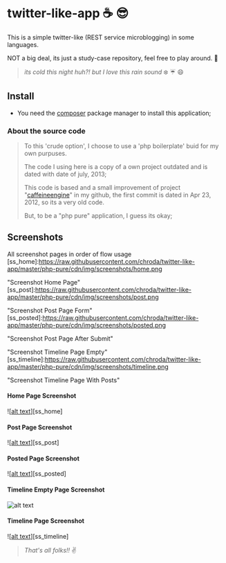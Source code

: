 # twitter-like-app :coffee: :sunglasses:

This is a simple twitter-like (REST service microblogging) in some languages.

NOT a big deal, its just a study-case repository, feel free to play around. :metal:

>_its cold this night huh?! but I love this rain sound_ :snowflake: :umbrella: :smile:

## Install
- You need the [composer](https://getcomposer.org/) package manager to install this application;

### About the source code
> To this 'crude option', I choose to use a 'php boilerplate' buid for my own purpuses.
>
> The code I using here is a copy of a own project outdated and is dated with date of july, 2013;
>
> This code is based and a small improvement of project "[caffeineengine](https://github.com/chroda/caffeineengine)" in my github,
> the first commit is dated in Apr 23, 2012, so its a very old code.
>
> But, to be a "php pure" application, I guess its okay;

## Screenshots
All screenshot pages in order of flow usage
[ss_home]:https://raw.githubusercontent.com/chroda/twitter-like-app/master/php-pure/cdn/img/screenshots/home.png

"Screenshot Home Page"
[ss_post]:https://raw.githubusercontent.com/chroda/twitter-like-app/master/php-pure/cdn/img/screenshots/post.png

"Screenshot Post Page Form"
[ss_posted]:https://raw.githubusercontent.com/chroda/twitter-like-app/master/php-pure/cdn/img/screenshots/posted.png

"Screenshot Post Page After Submit"

[ss_timeline-empty]:https://raw.githubusercontent.com/chroda/twitter-like-app/master/php-pure/cdn/img/screenshots/timeline-empty.png  

"Screenshot Timeline Page Empty"
[ss_timeline]:https://raw.githubusercontent.com/chroda/twitter-like-app/master/php-pure/cdn/img/screenshots/timeline.png

"Screenshot Timeline Page With Posts"

#### Home Page Screenshot
![[alt text]()][ss_home]
#### Post Page Screenshot
![[alt text]()][ss_post]
#### Posted Page Screenshot
![[alt text]()][ss_posted]
#### Timeline Empty Page Screenshot
![[alt text]()][ss_timeline-empty]
#### Timeline Page Screenshot
![[alt text]()][ss_timeline]


>_That's all folks!!_ :v:
